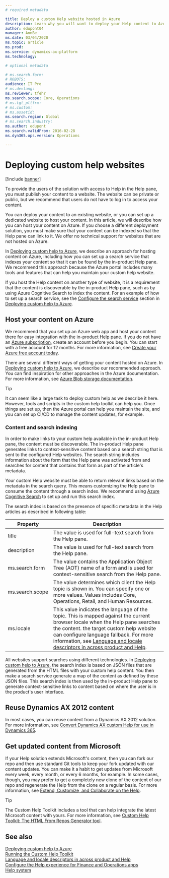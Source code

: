 ```yaml
---
# required metadata

title: Deploy a custom Help website hosted in Azure
description: Learn why you will want to deploy your Help content to Azure so that it can be found by the Help pane in Finance and Operations apps. 
author: edupont04
manager: AnnBe
ms.date: 03/04/2020
ms.topic: article
ms.prod: 
ms.service: dynamics-ax-platform
ms.technology: 

# optional metadata

# ms.search.form: 
# ROBOTS: 
audience: IT Pro
# ms.devlang: 
ms.reviewer: tfehr
ms.search.scope: Core, Operations
# ms.tgt_pltfrm: 
# ms.custom: 
# ms.assetid: 
ms.search.region: Global
# ms.search.industry: 
ms.author: edupont
ms.search.validFrom: 2016-02-28
ms.dyn365.ops.version: Operations

---
```


# Deploying custom help websites

[!include [banner](../includes/banner.md)]

To provide the users of the solution with access to Help in the Help pane, you must publish your content to a website. The website can be private or public, but we recommend that users do not have to log in to access your content.  

You can deploy your content to an existing website, or you can set up a dedicated website to host your content. In this article, we will describe how you can host your content on Azure. If you choose a different deployment solution, you must make sure that your content can be indexed so that the Help pane can link to it. We offer no technical support for websites that are not hosted on Azure.  

In [Deploying custom help to Azure](walkthrough-help-azure.md), we describe an approach for hosting content on Azure, including how you can set up a search service that indexes your content so that it can be found by the in-product Help pane. We recommend this approach because the Azure portal includes many tools and features that can help you maintain your custom help website.  

If you host the Help content on another type of website, it is a requirement that the content is discoverable by the in-product Help pane, such as by using Azure Cognitive Search to index the content. For an example of how to set up a search service, see the [Configure the search service](walkthrough-help-azure.md#searchconfig) section in [Deploying custom help to Azure](walkthrough-help-azure.md).  

## Host your content on Azure

We recommend that you set up an Azure web app and host your content there for easy integration with the in-product Help pane. If you do not have an [Azure subscription](/azure/guides/developer/azure-developer-guide#understanding-accounts-subscriptions-and-billing), create an account before you begin. You can start with a free account for 12 months. For more information, see [Create your Azure free account today](https://azure.microsoft.com/free/).  

There are several different ways of getting your content hosted on Azure. In [Deploying custom help to Azure](walkthrough-help-azure.md), we describe our recommended approach. You can find inspiration for other approaches in the Azure documentation. For more information, see [Azure Blob storage documentation](/azure/storage/blobs/).  

> [!TIP]
> It can seem like a large task to deploy custom help as we describe it here. However, tools and scripts in the custom help toolkit can help you. Once things are set up, then the Azure portal can help you maintain the site, and you can set up CI/CD to manage the content updates, for example.

### Content and search indexing

In order to make links to your custom help available in the in-product Help pane, the content must be discoverable. The in-product Help pane generates links to context-sensitive content based on a search string that is sent to the configured Help websites. The search string includes information about the form that the Help pane was activated from and searches for content that contains that form as part of the article's metadata.  

Your custom Help website must be able to return relevant links based on the metadata in the search query. This means customizing the Help pane to consume the content through a search index. We recommend using [Azure Cognitive Search](/azure/search/search-what-is-azure-search) to set up and run this search index.  

The search index is based on the presence of specific metadata in the Help articles as described in following table:

|Property  |Description  |
|----------|-------------|
|title | The value is used for full-text search from the Help pane. |
|description  | The value is used for full-text search from the Help pane.  |
|ms.search.form | The value contains the Application Object Tree (AOT) name of a form and is used for context-sensitive search from the Help pane. |
|ms.search.scope|The value determines which client the Help topic is shown in. You can specify one or more values. Values includes Core, Operations, Retail, and Human Resources.|
|ms.locale |This value indicates the language of the topic. This is mapped against the current browser locale when the Help pane searches the content. the target custom help website can configure language fallback. For more information, see [Language and locale descriptors in across product and Help](language-locale.md). |

All websites support searches using different technologies. In [Deploying custom help to Azure](walkthrough-help-azure.md), the search index is based on JSON files that are generated from the HTML files with your custom help content. You then make a search service generate a map of the content as defined by these JSON files. This search index is then used by the in-product Help pane to generate context-sensitive links to content based on where the user is in the product's user interface.  

## Reuse Dynamics AX 2012 content

In most cases, you can reuse content from a Dynamics AX 2012 solution. For more information, see [Convert Dynamics AX custom Help for use in Dynamics 365](migrate-dynamicsax2012.md).  

## Get updated content from Microsoft

If your Help solution extends Microsoft's content, then you can fork our repo and then use standard Git tools to keep your fork updated with our content updates. You can make it a habit to get updates from Microsoft every week, every month, or every 6 months, for example. In some cases, though, you may prefer to get a completely new clone of the content of our repo and regenerate the Help from the clone on a regular basis. For more information, see [Extend, Customize, and Collaborate on the Help](contributor-guide.md).  

> [!TIP]
> The Custom Help Toolkit includes a tool that can help integrate the latest Microsoft content with yours. For more information, see [Custom Help Toolkit: The HTML From Repos Generator tool](custom-help-toolkit-htmlfromrepogenerator.md).

## See also

[Deploying custom help to Azure](walkthrough-help-azure.md)  
[Running the Custom Help Toolkit](custom-help-toolkit.md)  
[Language and locale descriptors in across product and Help](language-locale.md)  
[Configure the Help experience for Finance and Operations apps](../../fin-ops/get-started/help-connect.md)  
[Help system](../../fin-ops/get-started/help-overview.md)  
